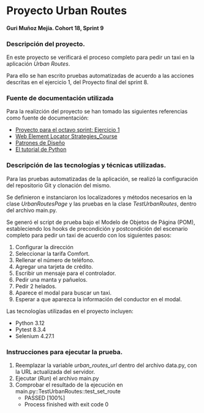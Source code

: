 # Proyecto Urban Routes
#### Guri Muñoz Mejía. Cohort 18, Sprint 9
### Descripción del proyecto.
En este proyecto se verificará el proceso completo para pedir un taxi en la aplicación _Urban Routes_.

Para ello se han escrito pruebas automatizadas de acuerdo a las acciones descritas en el ejercicio 1, del Proyecto final del sprint 8.

### Fuente de documentación utilizada
Para la realizción del proyecto se han tomado las siguientes referencias como fuente de documentación:

* [Proyecto para el octavo sprint: Ejercicio 1](https://tripleten.com/trainer/qa-engineer/lesson/0f23a649-8168-41d4-be6a-19fab7206f66/)
* [Web Element Locator Strategies_Course](https://testautomationu.applitools.com/web-element-locator-strategies/)
* [Patrones de Diseño](https://refactoring.guru/es/design-patterns)
* [El tutorial de Python](https://docs.python.org/es/3/tutorial/index.html)

### Descripción de las tecnologías y técnicas utilizadas.

Para las pruebas automatizadas de la aplicación, se realizó la configuración del repositorio Git y clonación del mismo.


Se definieron e instanciaron los localizadores y métodos necesarios en la clase _UrbanRoutesPage_ y las pruebas en la clase _TestUrbanRoutes_, dentro del archivo main.py.

Se generó el script de prueba bajo el Modelo de Objetos de Página (POM), estableciendo los hooks de precondición y postcondición del escenario completo para pedir un taxi de acuerdo con los siguientes pasos:

1. Configurar la dirección
2. Seleccionar la tarifa Comfort.
3. Rellenar el número de teléfono.
4. Agregar una tarjeta de crédito.
5. Escribir un mensaje para el controlador.
6. Pedir una manta y pañuelos.
7. Pedir 2 helados.
8. Aparece el modal para buscar un taxi.
9. Esperar a que aparezca la información del conductor en el modal.


 Las tecnologías utilizadas en el proyecto incluyen:

* Python 3.12
* Pytest 8.3.4
* Selenium 4.27.1

### Instrucciones para ejecutar la prueba.

1.  Reemplazar la variable _urban_routes_url_ dentro del archivo data.py, con la URL actualizada del servidor.
2. Ejecutar (_Run_) el archivo main.py
3. Comprobar el resultado de la ejecución en main.py::TestUrbanRoutes::test_set_route 
   * PASSED [100%]
   * Process finished with exit code 0